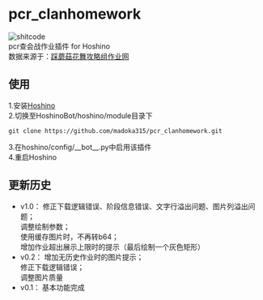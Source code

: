 # pcr_clanhomework
![shitcode](https://img.shields.io/badge/-shitcode-yellow)  
pcr查会战作业插件 for Hoshino  
数据来源于：[踩蘑菇花舞攻略组作业网](caimogu.cc/gzlj)
## 使用
1.安装[Hoshino](https://github.com/Ice-Cirno/HoshinoBot)  
2.切换至HoshinoBot/hoshino/module目录下
```git
git clone https://github.com/madoka315/pcr_clanhomework.git
```
3.在hoshino/config/_\_bot__.py中启用该插件  
4.重启Hoshino
## 更新历史
 - v1.0：
 修正下载逻辑错误、阶段信息错误、文字行溢出问题、图片列溢出问题；  
 调整绘制参数；  
 使用缓存图片时，不再转b64；  
 增加作业超出展示上限时的提示（最后绘制一个灰色矩形）
 - v0.2：
 增加无历史作业时的图片提示；  
 修正下载逻辑错误；  
 调整图片质量
 - v0.1：
 基本功能完成
